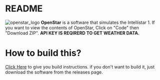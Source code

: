  # README
 ![openstar_logo](https://github.com/user-attachments/assets/5bf04a75-39e8-4756-a1e0-a91b748ab0e7)
 **OpenStar** is a software that simulates the Intellistar 1.
 If you want to view the contents of OpenStar, Click on "Code" then "Download ZIP".
**API KEY IS REQIRERD TO GET WEATHER DATA.**

# How to build this? 
[Click Here](https://github.com/TigerIS12024/OpenStar/blob/master/BUILD.md) to give you build instructions. if you don't want to build it, just download the software from the releases page.




